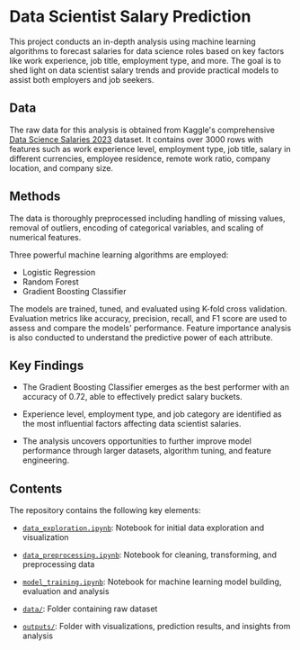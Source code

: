 # Data Scientist Salary Prediction

This project conducts an in-depth analysis using machine learning algorithms to forecast salaries for data science roles based on key factors like work experience, job title, employment type, and more. The goal is to shed light on data scientist salary trends and provide practical models to assist both employers and job seekers.

## Data

The raw data for this analysis is obtained from Kaggle's comprehensive [Data Science Salaries 2023](ds_salaries.csv) dataset. It contains over 3000 rows with features such as work experience level, employment type, job title, salary in different currencies, employee residence, remote work ratio, company location, and company size.

## Methods 

The data is thoroughly preprocessed including handling of missing values, removal of outliers, encoding of categorical variables, and scaling of numerical features.

Three powerful machine learning algorithms are employed:

- Logistic Regression
- Random Forest
- Gradient Boosting Classifier

The models are trained, tuned, and evaluated using K-fold cross validation. Evaluation metrics like accuracy, precision, recall, and F1 score are used to assess and compare the models' performance. Feature importance analysis is also conducted to understand the predictive power of each attribute.

## Key Findings

- The Gradient Boosting Classifier emerges as the best performer with an accuracy of 0.72, able to effectively predict salary buckets.

- Experience level, employment type, and job category are identified as the most influential factors affecting data scientist salaries. 

- The analysis uncovers opportunities to further improve model performance through larger datasets, algorithm tuning, and feature engineering.

## Contents

The repository contains the following key elements:

- [`data_exploration.ipynb`](Utilising_Machine_Learning_Algorithms_to_Forecast_Data_Scientist_Salaries.ipynb): Notebook for initial data exploration and visualization

- [`data_preprocessing.ipynb`](Utilising_Machine_Learning_Algorithms_to_Forecast_Data_Scientist_Salaries.ipynb): Notebook for cleaning, transforming, and preprocessing data

- [`model_training.ipynb`](Utilising_Machine_Learning_Algorithms_to_Forecast_Data_Scientist_Salaries.ipynb): Notebook for machine learning model building, evaluation and analysis

- [`data/`](ds_salaries.csv): Folder containing raw dataset

- [`outputs/`](Utilising_Machine_Learning_Algorithms_to_Forecast_Data_Scientist_Salaries.ipynb): Folder with visualizations, prediction results, and insights from analysis
